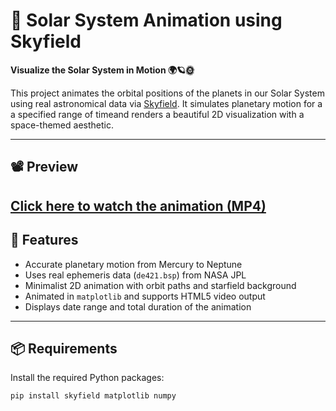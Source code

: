 # 🌌 Solar System Animation using Skyfield

**Visualize the Solar System in Motion 🌍🪐🌞**

This project animates the orbital positions of the planets in our Solar System using real astronomical data via [Skyfield](https://rhodesmill.org/skyfield/). It simulates planetary motion for a a specified range of timeand renders a beautiful 2D visualization with a space-themed aesthetic.

---

## 📽️ Preview

[Click here to watch the animation (MP4)](https://github.com/MonteiroOscar98/Solar-System-Animation/raw/main/plot2.mp4)
---

## 🚀 Features

- Accurate planetary motion from Mercury to Neptune
- Uses real ephemeris data (`de421.bsp`) from NASA JPL
- Minimalist 2D animation with orbit paths and starfield background
- Animated in `matplotlib` and supports HTML5 video output
- Displays date range and total duration of the animation

---

## 📦 Requirements

Install the required Python packages:

```bash
pip install skyfield matplotlib numpy

